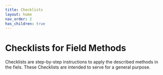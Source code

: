 ```yaml
---
title: Checklists
layout: home
nav_order: 2
has_children: true
---
```


# Checklists for Field Methods		

Checklists are step-by-step instructions to apply the described methods in the fiels. These Checklists are intended to serve for a general purpose.